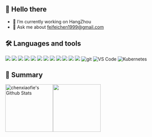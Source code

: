 <h2>👋 Hello there</h2>

- 🔭 I’m currently working on HangZhou
- 💬 Ask me about feifeichen1999@gmail.com

<h2>🛠 Languages and tools</h3>
<p>
  <img src="https://img.shields.io/badge/-Vue-000000?logo=Vue.js&style=for-the-badge" /> 
  <img src="https://img.shields.io/badge/-Svelte-333333?logo=Svelte&style=for-the-badge"/> 
  <img src="https://img.shields.io/badge/-TypeScript-16213E?logo=TypeScript&style=for-the-badge" /> 
  <img src="https://img.shields.io/badge/-Sass-C0EEE4?logo=Sass&style=for-the-badge" /> 
  <img src="https://img.shields.io/badge/-LEss-66b610?logo=Less&style=for-the-badge" /> 
  <img src="https://img.shields.io/badge/-TailwindCSS-C689C6?logo=TailwindCSS&style=for-the-badge" /> 
  <img src="https://img.shields.io/badge/-Nuxt-FCC624?logo=Nuxt.js&style=for-the-badge" /> 
  <img src="https://img.shields.io/badge/-Node-E8F3D6?logo=Node.js&style=for-the-badge" /> 
  <img src="https://img.shields.io/badge/-Koa2-000000?logo=Koa2&style=for-the-badge" /> 
  <img src="https://img.shields.io/badge/-pnpm-F1F7B5?logo=pnpm&style=for-the-badge" /> 
  <img src="https://img.shields.io/badge/-Webpack-019833?logo=Webpack&style=for-the-badge" /> 
  <img src="https://img.shields.io/badge/-Vite-C8DBBE?logo=Vite&style=for-the-badge" /> 
  <img alt="git" src="https://img.shields.io/badge/-Git-F05032?&style=for-the-badge&logo=git&logoColor=white" /> 
  <img alt="VS Code" src="https://img.shields.io/static/v1?style=for-the-badge&message=VS+Code&color=007ACC&logo=Visual+Studio+Code&logoColor=FFFFFF&label="> 
  <img alt="Kubernetes" src="https://img.shields.io/badge/-Kubernetes-46a2f1?&style=for-the-badge&logo=Kubernetes&logoColor=white" /> 
</p>

<h2>🌱 Summary</h3>

<p style='display:flex;align:enter'>
    <img height="150" src="https://github-readme-stats.vercel.app/api?username=chenxiaofie&include_all_commits=false&count_private=true&show_icons=true&line_height=20&title_color=7A7ADB&icon_color=2234AE&text_color=D3D3D3&bg_color=0,000000,130F40" alt="chenxiaofie's Github Stats">
    <img height="150" src="https://github-readme-stats.vercel.app/api/top-langs/?username=chenxiaofie&layout=compact&text_color=daf7dc&bg_color=151515&exclude_repo=chenxiaofie.github.io" >
</p>
